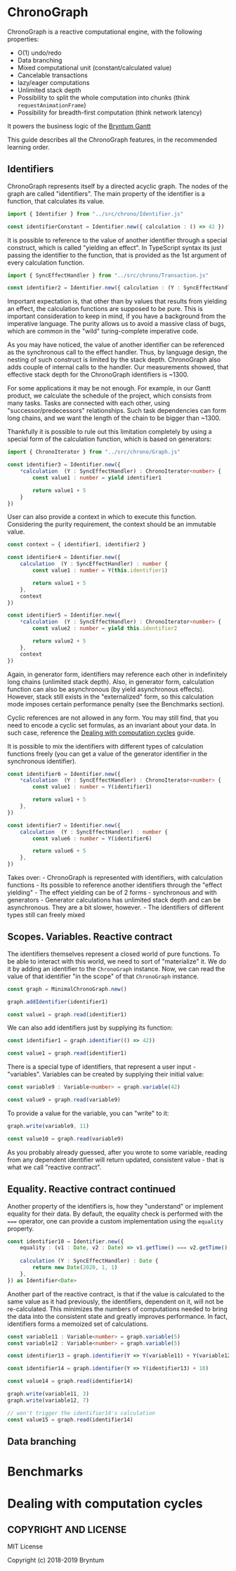 ChronoGraph
===========

ChronoGraph is a reactive computational engine, with the following properties:

- O(1) undo/redo
- Data branching
- Mixed computational unit (constant/calculated value)
- Cancelable transactions
- lazy/eager computations
- Unlimited stack depth
- Possibility to split the whole computation into chunks (think `requestAnimationFrame`) 
- Possibility for breadth-first computation (think network latency)

It powers the business logic of the [Bryntum Gantt](https://bryntum.com/products/gantt)

This guide describes all the ChronoGraph features, in the recommended learning order.

Identifiers
------------

ChronoGraph represents itself by a directed acyclic graph. The nodes of the graph are called "identifiers". The main property of the identifier is a function, that calculates its value.  

```ts
import { Identifier } from "../src/chrono/Identifier.js"

const identifierConstant = Identifier.new({ calculation : () => 42 })
```

It is possible to reference to the value of another identifier through a special construct, which is called "yielding an effect". In TypeScript syntax its just passing the identifier to the function, that is provided as the 1st argument of every calculation function.

```ts
import { SyncEffectHandler } from "../src/chrono/Transaction.js"

const identifier2 = Identifier.new({ calculation : (Y : SyncEffectHandler) => Y(identifier1) + 5 })
```

Important expectation is, that other than by values that results from yielding an effect, the calculation functions are supposed to be pure. This is important consideration to keep in mind, if you have a background from the imperative language. The purity allows us to avoid a massive class of bugs, which are common in the "wild" turing-complete imperative code.

As you may have noticed, the value of another identifier can be referenced as the synchronous call to the effect handler. Thus, by language design, the nesting of such construct is limited by the stack depth. ChronoGraph also adds couple of internal calls to the handler. Our measurements showed, that effective stack depth for the ChronoGraph identifiers is ~1300. 

For some applications it may be not enough. For example, in our Gantt product, we calculate the schedule of the project, which consists from many tasks. Tasks are connected with each other, using "successor/predecessors" relationships. Such task dependencies can form long chains, and we want the length of the chain to be bigger than ~1300.

Thankfully it is possible to rule out this limitation completely by using a special form of the calculation function, which is based on generators:

```ts
import { ChronoIterator } from "../src/chrono/Graph.js"

const identifier3 = Identifier.new({
    *calculation  (Y : SyncEffectHandler) : ChronoIterator<number> {
        const value1 : number = yield identifier1

        return value1 + 5
    }
})
```

User can also provide a context in which to execute this function. Considering the purity requirement, the context should be an immutable value.

```ts
const context = { identifier1, identifier2 }

const identifier4 = Identifier.new({
    calculation  (Y : SyncEffectHandler) : number {
        const value1 : number = Y(this.identifier1)

        return value1 + 5
    },
    context
})

const identifier5 = Identifier.new({
    *calculation  (Y : SyncEffectHandler) : ChronoIterator<number> {
        const value2 : number = yield this.identifier2

        return value2 + 5
    },
    context
})

```

Again, in generator form, identifiers may reference each other in indefinitely long chains (unlimited stack depth). Also, in generator form, calculation function can also be asynchronous (by yield asynchronous effects). However, stack still exists in the "externalized" form, so this calculation mode imposes certain performance penalty (see the Benchmarks section). 

Cyclic references are not allowed in any form. You may still find, that you need to encode a cyclic set formulas, as an invariant about your data. In such case, reference the [Dealing with computation cycles]() guide. 

It is possible to mix the identifiers with different types of calculation functions freely (you can get a value of the generator identifier in the synchronous identifier).

```ts
const identifier6 = Identifier.new({
    *calculation  (Y : SyncEffectHandler) : ChronoIterator<number> {
        const value1 : number = Y(identifier1)

        return value1 + 5
    },
})

const identifier7 = Identifier.new({
    calculation  (Y : SyncEffectHandler) : number {
        const value6 : number = Y(identifier6)

        return value6 + 5
    },
})
```

Takes over:
    - ChronoGraph is represented with identifiers, with calculation functions
    - Its possible to reference another identifiers through the "effect yielding"
    - The effect yielding can be of 2 forms - synchronous and with generators
    - Generator calculations has unlimited stack depth and can be asynchronous. They are a bit slower, however.
    - The identifiers of different types still can freely mixed   

Scopes. Variables. Reactive contract 
-----------------

The identifiers themselves represent a closed world of pure functions. To be able to interact with this world, we need to sort of "materialize" it. We do it by adding an identifier to the `ChronoGraph` instance. Now, we can read the value of that identifier "in the scope" of that `ChronoGraph` instance.

```ts
const graph = MinimalChronoGraph.new()

graph.addIdentifier(identifier1)

const value1 = graph.read(identifier1)
```

We can also add identifiers just by supplying its function:

```ts
const identifier1 = graph.identifier(() => 42))

const value1 = graph.read(identifier1)
```

There is a special type of identifiers, that represent a user input - "variables". Variables can be created by supplying their initial value: 

```ts
const variable9 : Variable<number> = graph.variable(42)

const value9 = graph.read(variable9)
```

To provide a value for the variable, you can "write" to it:

```ts
graph.write(variable9, 11)

const value10 = graph.read(variable9)
```

As you probably already guessed, after you wrote to some variable, reading from any dependent identifier will return updated, consistent value - that is what we call "reactive contract".


Equality. Reactive contract continued
--------

Another property of the identifiers is, how they "understand" or implement equality for their data. By default, the equality check is performed with the `===` operator, one can provide a custom implementation using the `equality` property. 

```ts
const identifier10 = Identifier.new({
    equality : (v1 : Date, v2 : Date) => v1.getTime() === v2.getTime(),
    
    calculation (Y : SyncEffectHandler) : Date {
        return new Date(2020, 1, 1)
    },
}) as Identifier<Date>
```

Another part of the reactive contract, is that if the value is calculated to the same value as it had previously, the identifiers, dependent on it, will not be re-calculated. This minimizes the numbers of computations needed to bring the data into the consistent state and greatly improves performance. In fact, identifiers forms a memoized set of calculations. 


```ts
const variable11 : Variable<number> = graph.variable(5)
const variable12 : Variable<number> = graph.variable(5)

const identifier13 = graph.identifier(Y => Y(variable11) + Y(variable12))

const identifier14 = graph.identifier(Y => Y(identifier13) + 10)

const value14 = graph.read(identifier14)

graph.write(variable11, 3)
graph.write(variable12, 7)

// won't trigger the identifier14's calculation
const value15 = graph.read(identifier14)
```


Data branching
----------------------
 


Benchmarks
==========

Dealing with computation cycles
===============================



## COPYRIGHT AND LICENSE

MIT License

Copyright (c) 2018-2019 Bryntum
